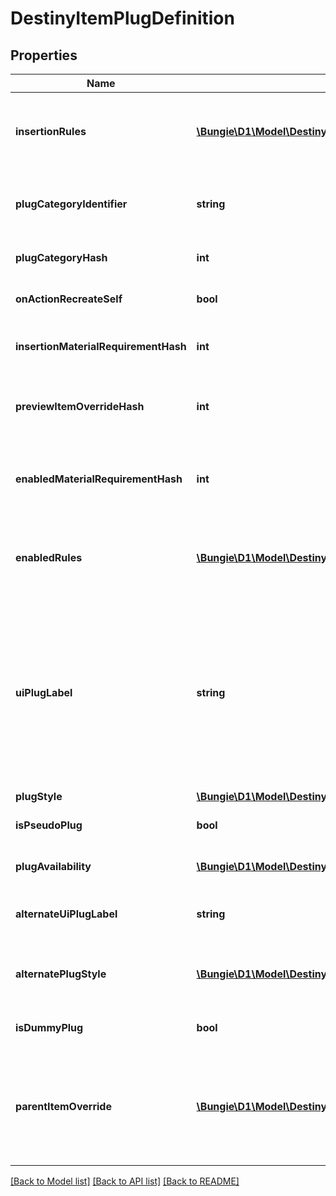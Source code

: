 # DestinyItemPlugDefinition

## Properties
Name | Type | Description | Notes
------------ | ------------- | ------------- | -------------
**insertionRules** | [**\Bungie\D1\Model\Destiny\Definitions\Items\DestinyPlugRuleDefinition[]**](DestinyPlugRuleDefinition.md) | The rules around when this plug can be inserted into a socket, aside from the socket&#39;s individual restrictions.  The live data DestinyItemPlugComponent.insertFailIndexes will be an index into this array, so you can pull out the failure strings appropriate for the user. | [optional] 
**plugCategoryIdentifier** | **string** | The string identifier for the plug&#39;s category. Use the socket&#39;s DestinySocketTypeDefinition.plugWhitelist to determine whether this plug can be inserted into the socket. | [optional] 
**plugCategoryHash** | **int** | The hash for the plugCategoryIdentifier. You can use this instead if you wish: I put both in the definition for debugging purposes. | [optional] 
**onActionRecreateSelf** | **bool** | If you successfully socket the item, this will determine whether or not you get \&quot;refunded\&quot; on the plug. | [optional] 
**insertionMaterialRequirementHash** | **int** | If inserting this plug requires materials, this is the hash identifier for looking up the DestinyMaterialRequirementSetDefinition for those requirements. | [optional] 
**previewItemOverrideHash** | **int** | In the game, if you&#39;re inspecting a plug item directly, this will be the item shown with the plug attached. Look up the DestinyInventoryItemDefinition for this hash for the item. | [optional] 
**enabledMaterialRequirementHash** | **int** | It&#39;s not enough for the plug to be inserted. It has to be enabled as well. For it to be enabled, it may require materials. This is the hash identifier for the DestinyMaterialRequirementSetDefinition for those requirements, if there is one. | [optional] 
**enabledRules** | [**\Bungie\D1\Model\Destiny\Definitions\Items\DestinyPlugRuleDefinition[]**](DestinyPlugRuleDefinition.md) | The rules around whether the plug, once inserted, is enabled and providing its benefits.  The live data DestinyItemPlugComponent.enableFailIndexes will be an index into this array, so you can pull out the failure strings appropriate for the user. | [optional] 
**uiPlugLabel** | **string** | Plugs can have arbitrary, UI-defined identifiers that the UI designers use to determine the style applied to plugs. Unfortunately, we have neither a definitive list of these labels nor advance warning of when new labels might be applied or how that relates to how they get rendered. If you want to, you can refer to known labels to change your own styles: but know that new ones can be created arbitrarily, and we have no way of associating the labels with any specific UI style guidance... you&#39;ll have to piece that together on your end. Or do what we do, and just show plugs more generically, without specialized styles. | [optional] 
**plugStyle** | [**\Bungie\D1\Model\Destiny\PlugUiStyles**](PlugUiStyles.md) |  | [optional] 
**isPseudoPlug** | **bool** | If TRUE, the plug doesn&#39;t actually convey any benefit: it only exists to show information in the UI. | [optional] 
**plugAvailability** | [**\Bungie\D1\Model\Destiny\PlugAvailabilityMode**](PlugAvailabilityMode.md) | Indicates the rules about when this plug can be used. See the PlugAvailabilityMode enumeration for more information! | [optional] 
**alternateUiPlugLabel** | **string** | If the plug meets certain state requirements, it may have an alternative label applied to it. This is the alternative label that will be applied in such a situation. | [optional] 
**alternatePlugStyle** | [**\Bungie\D1\Model\Destiny\PlugUiStyles**](PlugUiStyles.md) | The alternate plug of the plug: only applies when the item is in states that only the server can know about and control, unfortunately. See AlternateUiPlugLabel for the related label info. | [optional] 
**isDummyPlug** | **bool** | If TRUE, this plug is used for UI display purposes only, and doesn&#39;t have any interesting effects of its own. | [optional] 
**parentItemOverride** | [**\Bungie\D1\Model\Destiny\Definitions\Items\DestinyParentItemOverride**](DestinyParentItemOverride.md) | Do you ever get the feeling that a system has become so overburdened by edge cases that it probably should have become some other system entirely? So do I!  In totally unrelated news, Plugs can now override properties of their parent items. This is some of the relevant definition data for those overrides.  If this is populated, it will have the override data to be applied when this plug is applied to an item. | [optional] 

[[Back to Model list]](../README.md#documentation-for-models) [[Back to API list]](../README.md#documentation-for-api-endpoints) [[Back to README]](../README.md)


